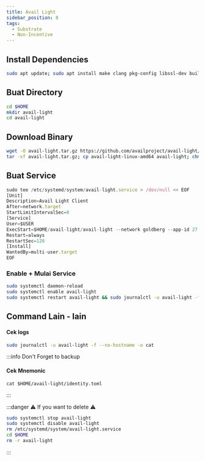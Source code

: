 ```yaml
---
title: Avail Light
sidebar_position: 8
tags:
  - Substrate 
  - Non-Incentive
---
```


## Install Dependencies

```bash
sudo apt update; sudo apt install make clang pkg-config libssl-dev build-essential -y
```

## Buat Directory

```bash
cd $HOME
mkdir avail-light
cd avail-light
```

## Download Binary

```bash
wget -O avail-light.tar.gz https://github.com/availproject/avail-light/releases/download/v1.7.4/avail-light-linux-amd64.tar.gz
tar -xf avail-light.tar.gz; cp avail-light-linux-amd64 avail-light; chmod +x avail-light; rm avail-light-linux-amd64.tar.gz
```

## Buat Service

```ts title="avail-light.service"
sudo tee /etc/systemd/system/avail-light.service > /dev/null << EOF
[Unit] 
Description=Avail Light Client
After=network.target
StartLimitIntervalSec=0
[Service] 
User=$USER
ExecStart=$HOME/avail-light/avail-light --network goldberg --app-id 27
Restart=always 
RestartSec=120
[Install] 
WantedBy=multi-user.target
EOF
```

### Enable + Mulai Service

```bash
sudo systemctl daemon-reload
sudo systemctl enable avail-light
sudo systemctl restart avail-light && sudo journalctl -u avail-light -f --no-hostname -o cat
```

## Command Lain - lain

#### Cek logs

```bash
sudo journalctl -u avail-light -f --no-hostname -o cat
```

:::info  Don't Forget to backup 
#### Cek Mnemonic

```
cat $HOME/avail-light/identity.toml
```
:::

:::danger
⚠️ If you want to delete ⚠️

```bash
sudo systemctl stop avail-light
sudo systemctl disable avail-light
rm /etc/systemd/system/avail-light.service
cd $HOME
rm -r avail-light
```
:::